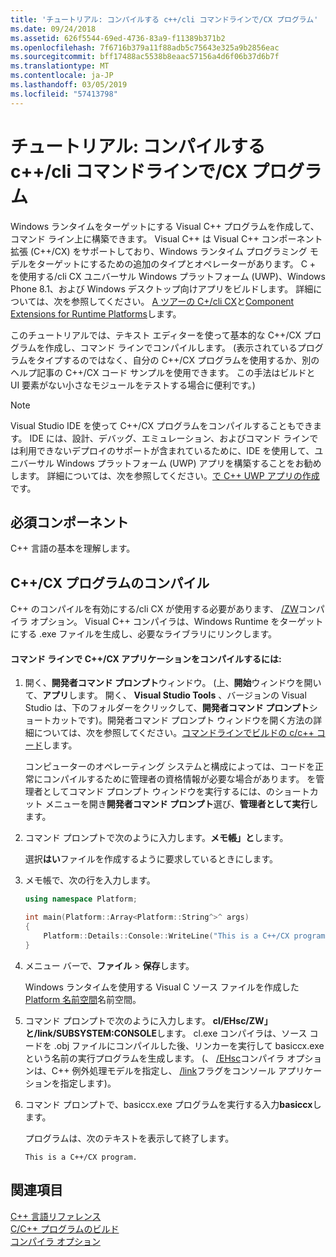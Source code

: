 ```yaml
---
title: 'チュートリアル: コンパイルする c++/cli コマンドラインで/CX プログラム'
ms.date: 09/24/2018
ms.assetid: 626f5544-69ed-4736-83a9-f11389b371b2
ms.openlocfilehash: 7f6716b379a11f88adb5c75643e325a9b2856eac
ms.sourcegitcommit: bff17488ac5538b8eaac57156a4d6f06b37d6b7f
ms.translationtype: MT
ms.contentlocale: ja-JP
ms.lasthandoff: 03/05/2019
ms.locfileid: "57413798"
---
```

# <a name="walkthrough-compiling-a-ccx-program-on-the-command-line"></a>チュートリアル: コンパイルする c++/cli コマンドラインで/CX プログラム

Windows ランタイムをターゲットにする Visual C++ プログラムを作成して、コマンド ライン上に構築できます。 Visual C++ は Visual C++ コンポーネント拡張 (C++/CX) をサポートしており、Windows ランタイム プログラミング モデルをターゲットにするための追加のタイプとオペレーターがあります。 C + を使用する/cli CX ユニバーサル Windows プラットフォーム (UWP)、Windows Phone 8.1、および Windows デスクトップ向けアプリをビルドします。 詳細については、次を参照してください。 [A ツアーの C+/cli CX](https://msdn.microsoft.com/magazine/dn166929.aspx)と[Component Extensions for Runtime Platforms](../windows/component-extensions-for-runtime-platforms.md)します。

このチュートリアルでは、テキスト エディターを使って基本的な C++/CX プログラムを作成し、コマンド ラインでコンパイルします。 (表示されているプログラムをタイプするのではなく、自分の C++/CX プログラムを使用するか、別のヘルプ記事の C++/CX コード サンプルを使用できます。 この手法はビルドと UI 要素がない小さなモジュールをテストする場合に便利です。)

> [!NOTE]
> Visual Studio IDE を使って C++/CX プログラムをコンパイルすることもできます。 IDE には、設計、デバッグ、エミュレーション、およびコマンド ラインでは利用できないデプロイのサポートが含まれているために、IDE を使用して、ユニバーサル Windows プラットフォーム (UWP) アプリを構築することをお勧めします。 詳細については、次を参照してください。[で C++ UWP アプリの作成](/windows/uwp/get-started/create-a-basic-windows-10-app-in-cpp)です。

## <a name="prerequisites"></a>必須コンポーネント

C++ 言語の基本を理解します。

## <a name="compiling-a-ccx-program"></a>C++/CX プログラムのコンパイル

C++ のコンパイルを有効にする/cli CX が使用する必要があります、 [/ZW](../build/reference/zw-windows-runtime-compilation.md)コンパイラ オプション。 Visual C++ コンパイラは、Windows Runtime をターゲットにする .exe ファイルを生成し、必要なライブラリにリンクします。

#### <a name="to-compile-a-ccx-application-on-the-command-line"></a>コマンド ラインで C++/CX アプリケーションをコンパイルするには:

1. 開く、**開発者コマンド プロンプト**ウィンドウ。 (上、**開始**ウィンドウを開いて、**アプリ**します。 開く、 **Visual Studio Tools** 、バージョンの Visual Studio は、下のフォルダーをクリックして、**開発者コマンド プロンプト**ショートカットです)。開発者コマンド プロンプト ウィンドウを開く方法の詳細については、次を参照してください。[コマンドラインでビルドの c/c++ コード](../build/building-on-the-command-line.md)します。

   コンピューターのオペレーティング システムと構成によっては、コードを正常にコンパイルするために管理者の資格情報が必要な場合があります。 を管理者としてコマンド プロンプト ウィンドウを実行するには、のショートカット メニューを開き**開発者コマンド プロンプト**選び、**管理者として実行**します。

1. コマンド プロンプトで次のように入力します。**メモ帳」と**します。

   選択**はい**ファイルを作成するように要求しているときにします。

1. メモ帳で、次の行を入力します。

    ```cpp
    using namespace Platform;

    int main(Platform::Array<Platform::String^>^ args)
    {
        Platform::Details::Console::WriteLine("This is a C++/CX program.");
    }
    ```

1. メニュー バーで、**ファイル** > **保存**します。

   Windows ランタイムを使用する Visual C ソース ファイルを作成した[Platform 名前空間](../cppcx/platform-namespace-c-cx.md)名前空間。

1. コマンド プロンプトで次のように入力します。 **cl/EHsc/ZW」と/link/SUBSYSTEM:CONSOLE**します。 cl.exe コンパイラは、ソース コードを .obj ファイルにコンパイルした後、リンカーを実行して basiccx.exe という名前の実行プログラムを生成します。 (、 [/EHsc](../build/reference/eh-exception-handling-model.md)コンパイラ オプションは、C++ 例外処理モデルを指定し、 [/link](../build/reference/link-pass-options-to-linker.md)フラグをコンソール アプリケーションを指定します)。

1. コマンド プロンプトで、basiccx.exe プログラムを実行する入力**basiccx**します。

   プログラムは、次のテキストを表示して終了します。

    ```Output
    This is a C++/CX program.
    ```

## <a name="see-also"></a>関連項目

[C++ 言語リファレンス](../cpp/cpp-language-reference.md)<br/>
[C/C++ プログラムのビルド](../build/building-c-cpp-programs.md)<br/>
[コンパイラ オプション](../build/reference/compiler-options.md)
